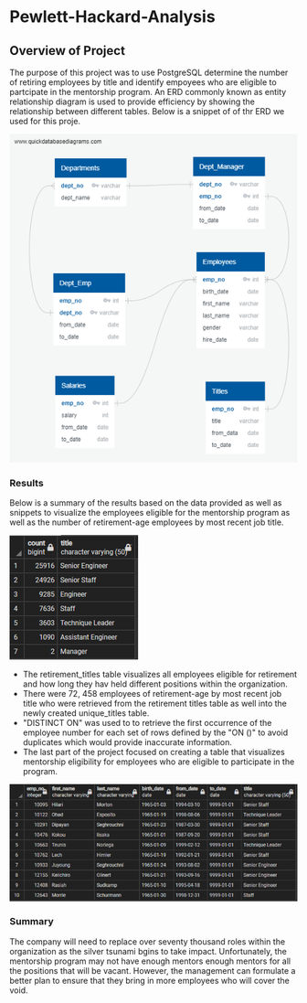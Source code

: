 # Pewlett-Hackard-Analysis

## Overview of Project

The purpose of this project was to use PostgreSQL determine the number of retiring employees by title and identify empoyees who are eligible to partcipate in the mentorship program. An ERD commonly known as entity relationship diagram  is used to provide efficiency by showing the relationship between different tables.  Below is a snippet of of thr ERD we used for this proje.

![Entity Relationship Diagram ](EmployeeDB.png)

### Results

Below is a summary of the results based on the data provided as well as snippets to visualize the employees eligible for the mentorship program as well as the number of retirement-age employees by most recent job title.

![Employees Eligible For Retirement](retiring_titles.png)

- The retirement_titles table visualizes all employees eligible for retirement and how long they hav held different positions within the organization.
- There were 72, 458 employees of retirement-age by most recent job title who were retrieved from the retirement titles table as well into the newly created unique_titles table.
- "DISTINCT ON" was used to to retrieve the first occurrence of the employee number for each set of rows defined by the "ON ()" to avoid duplicates which would provide inaccurate information.
- The last part of the project focused on creating a table that visualizes mentorship eligibility for employees who are eligible  to participate in the program.

![mentorship_eligibilty](mentorship_eligibilty.png)


### Summary

The company will need to replace over seventy thousand roles within the organization as the  silver tsunami bgins to take impact. Unfortunately, the mentorship program may not have enough mentors enough mentors for all the positions that will be vacant. However, the management can formulate a better plan to ensure that they bring in more employees who will cover the void.